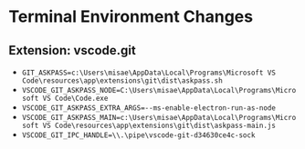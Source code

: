 # Terminal Environment Changes

## Extension: vscode.git

- `GIT_ASKPASS=c:\Users\misae\AppData\Local\Programs\Microsoft VS Code\resources\app\extensions\git\dist\askpass.sh`
- `VSCODE_GIT_ASKPASS_NODE=C:\Users\misae\AppData\Local\Programs\Microsoft VS Code\Code.exe`
- `VSCODE_GIT_ASKPASS_EXTRA_ARGS=--ms-enable-electron-run-as-node`
- `VSCODE_GIT_ASKPASS_MAIN=c:\Users\misae\AppData\Local\Programs\Microsoft VS Code\resources\app\extensions\git\dist\askpass-main.js`
- `VSCODE_GIT_IPC_HANDLE=\\.\pipe\vscode-git-d34630ce4c-sock`